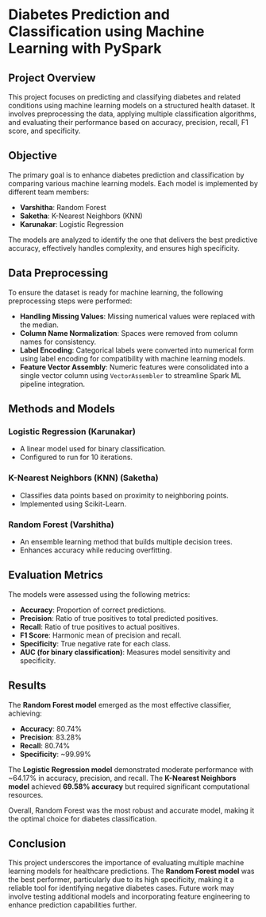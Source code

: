 # Diabetes Prediction and Classification using Machine Learning with PySpark

## Project Overview
This project focuses on predicting and classifying diabetes and related conditions using machine learning models on a structured health dataset. It involves preprocessing the data, applying multiple classification algorithms, and evaluating their performance based on accuracy, precision, recall, F1 score, and specificity.

## Objective
The primary goal is to enhance diabetes prediction and classification by comparing various machine learning models. Each model is implemented by different team members:
- **Varshitha**: Random Forest
- **Saketha**: K-Nearest Neighbors (KNN)
- **Karunakar**: Logistic Regression

The models are analyzed to identify the one that delivers the best predictive accuracy, effectively handles complexity, and ensures high specificity.

## Data Preprocessing
To ensure the dataset is ready for machine learning, the following preprocessing steps were performed:
- **Handling Missing Values**: Missing numerical values were replaced with the median.
- **Column Name Normalization**: Spaces were removed from column names for consistency.
- **Label Encoding**: Categorical labels were converted into numerical form using label encoding for compatibility with machine learning models.
- **Feature Vector Assembly**: Numeric features were consolidated into a single vector column using `VectorAssembler` to streamline Spark ML pipeline integration.

## Methods and Models
### Logistic Regression (Karunakar)
- A linear model used for binary classification.
- Configured to run for 10 iterations.

### K-Nearest Neighbors (KNN) (Saketha)
- Classifies data points based on proximity to neighboring points.
- Implemented using Scikit-Learn.

### Random Forest (Varshitha)
- An ensemble learning method that builds multiple decision trees.
- Enhances accuracy while reducing overfitting.

## Evaluation Metrics
The models were assessed using the following metrics:
- **Accuracy**: Proportion of correct predictions.
- **Precision**: Ratio of true positives to total predicted positives.
- **Recall**: Ratio of true positives to actual positives.
- **F1 Score**: Harmonic mean of precision and recall.
- **Specificity**: True negative rate for each class.
- **AUC (for binary classification)**: Measures model sensitivity and specificity.

## Results
The **Random Forest model** emerged as the most effective classifier, achieving:
- **Accuracy**: 80.74%
- **Precision**: 83.28%
- **Recall**: 80.74%
- **Specificity**: ~99.99%

The **Logistic Regression model** demonstrated moderate performance with ~64.17% in accuracy, precision, and recall. The **K-Nearest Neighbors model** achieved **69.58% accuracy** but required significant computational resources.

Overall, Random Forest was the most robust and accurate model, making it the optimal choice for diabetes classification.

## Conclusion
This project underscores the importance of evaluating multiple machine learning models for healthcare predictions. The **Random Forest model** was the best performer, particularly due to its high specificity, making it a reliable tool for identifying negative diabetes cases. Future work may involve testing additional models and incorporating feature engineering to enhance prediction capabilities further.

